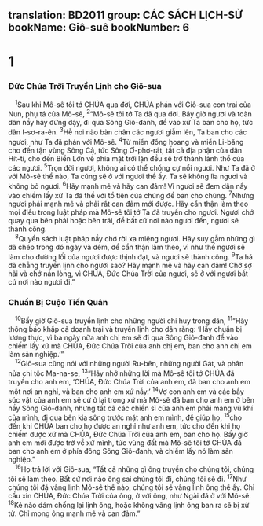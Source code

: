 translation: BD2011
group: CÁC SÁCH LỊCH-SỬ
bookName: Giô-suê 
bookNumber: 6
-------

<div class="title"><h1>1</h1><h3>Ðức Chúa Trời Truyền Lịnh cho Giô-sua</h3></div>
<span class="verse gios_1_1"> <sup>1</sup>Sau khi Mô-sê tôi tớ CHÚA qua đời, CHÚA phán với Giô-sua con trai của Nun, phụ tá của Mô-sê, </span>
<span class="verse gios_1_2"><sup>2</sup>“Mô-sê tôi tớ Ta đã qua đời. Bây giờ ngươi và toàn dân nầy hãy đứng dậy, đi qua Sông Giô-đanh, để vào xứ Ta ban cho họ, tức dân I-sơ-ra-ên. </span>
<span class="verse gios_1_3"><sup>3</sup>Hễ nơi nào bàn chân các ngươi giẫm lên, Ta ban cho các ngươi, như Ta đã phán với Mô-sê. </span>
<span class="verse gios_1_4"><sup>4</sup>Từ miền đồng hoang và miền Li-băng cho đến tận vùng Sông Cả, tức Sông Ơ-phơ-rát, tất cả địa phận của dân Hít-ti, cho đến Biển Lớn về phía mặt trời lặn đều sẽ trở thành lãnh thổ của các ngươi. </span>
<span class="verse gios_1_5"><sup>5</sup>Trọn đời ngươi, không ai có thể chống cự nổi ngươi. Như Ta đã ở với Mô-sê thể nào, Ta cũng sẽ ở với ngươi thể ấy. Ta sẽ không lìa ngươi và không bỏ ngươi. </span>
<span class="verse gios_1_6"><sup>6</sup>Hãy mạnh mẽ và hãy can đảm! Vì ngươi sẽ đem dân nầy vào chiếm lấy xứ Ta đã thề với tổ tiên của chúng để ban cho chúng. </span>
<span class="verse gios_1_7"><sup>7</sup>Nhưng ngươi phải mạnh mẽ và phải rất can đảm mới được. Hãy cẩn thận làm theo mọi điều trong luật pháp mà Mô-sê tôi tớ Ta đã truyền cho ngươi. Ngươi chớ quay qua bên phải hoặc bên trái, để bất cứ nơi nào ngươi đến, ngươi sẽ thành công.<br/></span>
<span class="verse gios_1_8"> <sup>8</sup>Quyển sách luật pháp nầy chớ rời xa miệng ngươi. Hãy suy gẫm những gì đã chép trong đó ngày và đêm, để cẩn thận làm theo, vì như thế ngươi sẽ làm cho đường lối của ngươi được thịnh đạt, và ngươi sẽ thành công. </span>
<span class="verse gios_1_9"><sup>9</sup>Ta há đã chẳng truyền lịnh cho ngươi sao? Hãy mạnh mẽ và hãy can đảm! Chớ sợ hãi và chớ nản lòng, vì CHÚA, Ðức Chúa Trời của ngươi, sẽ ở với ngươi bất cứ nơi nào ngươi đi.”<br/></span>
<div class="title"><h3>Chuẩn Bị Cuộc Tiến Quân</h3></div>
<span class="verse gios_1_10"> <sup>10</sup>Bấy giờ Giô-sua truyền lịnh cho những người chỉ huy trong dân, </span>
<span class="verse gios_1_11"><sup>11</sup>“Hãy thông báo khắp cả doanh trại và truyền lịnh cho dân rằng: ‘Hãy chuẩn bị lương thực, vì ba ngày nữa anh chị em sẽ đi qua Sông Giô-đanh để vào chiếm lấy xứ mà CHÚA, Ðức Chúa Trời của anh chị em, ban cho anh chị em làm sản nghiệp.’”<br/></span>
<span class="verse gios_1_12"> <sup>12</sup>Giô-sua cũng nói với những người Ru-bên, những người Gát, và phân nửa chi tộc Ma-na-se, </span>
<span class="verse gios_1_13"><sup>13</sup>“Hãy nhớ những lời mà Mô-sê tôi tớ CHÚA đã truyền cho anh em, ‘CHÚA, Ðức Chúa Trời của anh em, đã ban cho anh em một nơi an nghỉ, và ban cho anh em xứ nầy.’ </span>
<span class="verse gios_1_14"><sup>14</sup>Vợ con anh em và các bầy súc vật của anh em sẽ cứ ở lại trong xứ mà Mô-sê đã ban cho anh em ở bên nầy Sông Giô-đanh, nhưng tất cả các chiến sĩ của anh em phải mang vũ khí của mình, đi qua bên kia sông trước mặt anh em mình, để giúp họ, </span>
<span class="verse gios_1_15"><sup>15</sup>cho đến khi CHÚA ban cho họ được an nghỉ như anh em, tức cho đến khi họ chiếm được xứ mà CHÚA, Ðức Chúa Trời của anh em, ban cho họ. Bấy giờ anh em mới được trở về xứ mình, tức vùng đất mà Mô-sê tôi tớ CHÚA đã ban cho anh em ở phía đông Sông Giô-đanh, và chiếm lấy nó làm sản nghiệp.”<br/></span>
<span class="verse gios_1_16"> <sup>16</sup>Họ trả lời với Giô-sua, “Tất cả những gì ông truyền cho chúng tôi, chúng tôi sẽ làm theo. Bất cứ nơi nào ông sai chúng tôi đi, chúng tôi sẽ đi. </span>
<span class="verse gios_1_17"><sup>17</sup>Như chúng tôi đã vâng lịnh Mô-sê thể nào, chúng tôi sẽ vâng lịnh ông thể ấy. Chỉ cầu xin CHÚA, Ðức Chúa Trời của ông, ở với ông, như Ngài đã ở với Mô-sê. </span>
<span class="verse gios_1_18"><sup>18</sup>Kẻ nào dám chống lại lịnh ông, hoặc không vâng lịnh ông ban ra sẽ bị xử tử. Chỉ mong ông mạnh mẽ và can đảm.”<br/></span>
